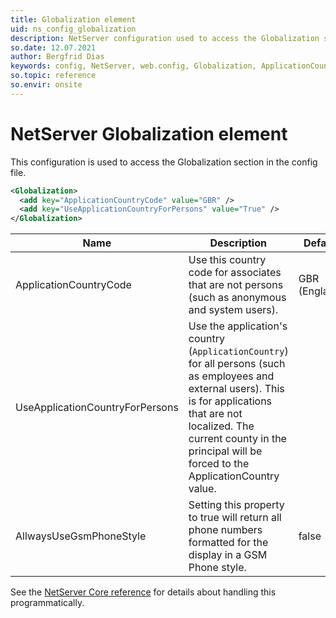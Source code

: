 ```yaml
---
title: Globalization element
uid: ns_config_globalization
description: NetServer configuration used to access the Globalization section in the config file
so.date: 12.07.2021
author: Bergfrid Dias
keywords: config, NetServer, web.config, Globalization, ApplicationCountryCode, AllwaysUseGsmPhoneStyle, UseApplicationCountryForPersons
so.topic: reference
so.envir: onsite
---
```


# NetServer Globalization element

This configuration is used to access the Globalization section in the config file.

```XML
<Globalization>
  <add key="ApplicationCountryCode" value="GBR" />
  <add key="UseApplicationCountryForPersons" value="True" />
</Globalization>
```

| Name | Description | Default |
|---|---|---|
| ApplicationCountryCode | Use this country code for associates that are not persons (such as anonymous and system users). | GBR (England) |
| UseApplicationCountryForPersons | Use the application's country (`ApplicationCountry`) for all persons (such as employees and external users). This is for applications that are not localized. The current county in the principal will be forced to the ApplicationCountry value. | |
| AllwaysUseGsmPhoneStyle | Setting this property to true will return all phone numbers formatted for the display in a GSM Phone style. | false |

See the [NetServer Core reference][1] for details about handling this programmatically.

<!-- Referenced links -->
[1]: <xref:SuperOffice.Configuration.ConfigFile.ClientConfigurationProvider>
